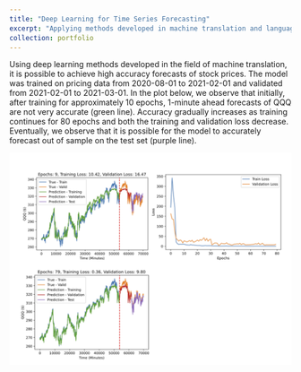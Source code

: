 ```yaml
---
title: "Deep Learning for Time Series Forecasting"
excerpt: "Applying methods developed in machine translation and language modeling to accurately forecast stock prices <br/><img src='/images/QQQ_Results.jpg'>"
collection: portfolio
---
```


Using deep learning methods developed in the field of machine translation, it is possible to achieve high accuracy forecasts of stock prices. The model was trained on pricing data from 2020-08-01 to 2021-02-01 and validated from 2021-02-01 to 2021-03-01. In the plot below, we observe that initially, after training for approximately 10 epochs, 1-minute ahead forecasts of QQQ are not very accurate (green line). Accuracy gradually increases as training continues for 80 epochs and both the training and validation loss decrease. Eventually, we observe that it is possible for the model to accurately forecast out of sample on the test set (purple line).

<img src='/images/QQQ_Results.jpg'>
